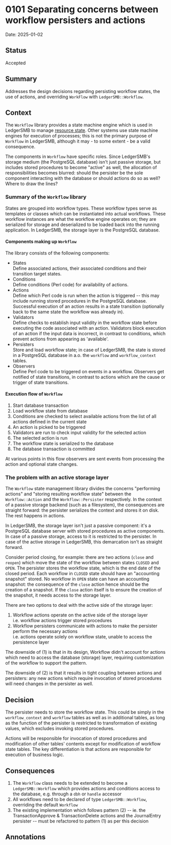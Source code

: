 # 0101 Separating concerns between workflow persisters and actions

Date: 2025-01-02

## Status

Accepted

## Summary

Addresses the design decisions regarding persisting workflow states, the use 
of actions, and overriding `WorkFlow` with `LedgerSMB::Workflow`.

## Context

The `Workflow` library provides a state machine engine which is used in
LedgerSMB to manage [resource
state](./0017-state-machines-for-resource-state-management.md). Other systems
use state machine engines for execution of processes; this is not the primary
purpose of `Workflow` in LedgerSMB, although it may - to some extent - be a
valid consequence.

The components in `Workflow` have specific roles. Since LedgerSMB's storage
medium (the PostgreSQL database) isn't just passive storage, but includes
stored procedures to become "active" as well, the allocation of
responsibilities becomes blurred: should the persister be the sole component
interacting with the database or should actions do so as well? Where to draw
the lines?

### Summary of the `Workflow` library

States are grouped into workflow types. These workflow types serve as templates
or classes which can be instantiated into actual workflows. These workflow
instances are what the workflow engine operates on; they are serialized for
storage and deserialized to be loaded back into the running application. In
LedgerSMB, the storage layer is the PostgreSQL database.

#### Components making up `Workflow`

The library consists of the following components:

* States  
  Define associated actions, their associated conditions and their transition
  target states.
* Conditions  
  Define conditions (Perl code) for availability of actions.
* Actions  
  Define which Perl code is run when the action is triggered -- this may
  include running stored procedures in the PostgreSQL database. Successful
  execution of an action results in a state transition (optionally back to
  the same state the workflow was already in).
* Validators  
  Define checks to establish input validity in the workflow state before
  executing the code associated with an action. Validators block execution
  of an action if the input data is incorrect, in contrast to conditions,
  which prevent actions from appearing as 'available'.
* Persisters  
  Store and load workflow state; in case of LedgerSMB, the state is stored in
  a PostgreSQL database in a.o. the `workflow` and `workflow_context` tables.
* Observers  
  Define Perl code to be triggered on events in a workflow. Observers get
  notified of state transitions, in contrast to actions which are the cause
  or trigger of state transitions.

#### Execution flow of `Workflow`

1. Start database transaction
2. Load workflow state from database
3. Conditions are checked to select available actions from the list of all
   actions defined in the current state
4. An action is picked to be triggered
5. Validators are run to check input validity for the selected action
6. The selected action is run
7. The workflow state is serialized to the database
8. The database transaction is committed

At various points in this flow observers are sent events from processing the
action and optional state changes.

### The problem with an active storage layer

The `Workflow` state management library divides the concerns "performing actions"
and "storing resulting workflow state" between the `Workflow::Action` and the
`Workflow::Persister` respectively. In the context of a passive storage backend
(such as a filesystem), the consequences are straight forward: the persister
serializes the context and stores it on disk. The rest happens in actions.

In LedgerSMB, the storage layer isn't just a passive component: it's a
PostgreSQL database server with stored procedures as active components. In case
of a passive storage, access to it is restricted to the persister. In case of
the active storage in LedgerSMB, this demarcation isn't as straight forward.

Consider period closing, for example: there are two actions (`close` and
`reopen`) which move the state of the workflow between states `CLOSED` and
`OPEN`. The persister stores the workflow state, which is the end date of the
closed period. Each workflow in `CLOSED` state should have an "accounting
snapshot" stored. No workflow in `OPEN` state can have an accounting snapshot:
the consequence of the `close` action hence should be the creation of a
snapshot. If the `close` action itself is to ensure the creation of the
snapshot, it needs access to the storage layer.

There are two options to deal with the active side of the storage layer:

1. Workflow actions operate on the active side of the storage layer  
   i.e. workflow actions trigger stored procedures
2. Workflow persisters communicate with actions to make the persister
   perform the necessary actions  
   i.e. actions operate solely on workflow state, unable to access the
   persistence layer

The downside of (1) is that in its design, Workflow didn't account for
actions which need to access the database (storage) layer, requiring
customization of the workflow to support the pattern.

The downside of (2) is that it results in tight coupling between actions
and persisters: any new actions which require invocation of stored
procedures will need changes in the persister as well.

## Decision

The persister needs to store the workflow state. This could be simply in the
`workflow_context` and `workflow` tables as well as in additional tables, as
long as the function of the persister is restricted to transformation of
existing values, which excludes invoking stored procedures.

Actions will be responsible for invocation of stored procedures and modification
of other tables' contents except for modification of workflow state tables. The
key differentiation is that actions are responsible for execution of business
logic.

## Consequences

1. The `Workflow` class needs to be extended to become a `LedgerSMB::Workflow`
   which provides actions and conditions access to the database, e.g. through
   a `dbh` or `handle` accessor
2. All workflows need to be declared of type `LedgerSMB::Workflow`, overriding
   the default `Workflow`
3. The existing implementation which follows pattern (2) -- ie.
   the TransactionApprove & TransactionDelete actions and the
   JournalEntry persister -- must be refactored to pattern (1) as per this
   decision

## Annotations

